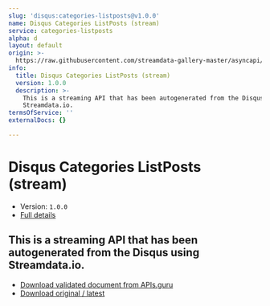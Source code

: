 ```yaml
---
slug: 'disqus:categories-listposts@v1.0.0'
name: Disqus Categories ListPosts (stream)
service: categories-listposts
alpha: d
layout: default
origin: >-
  https://raw.githubusercontent.com/streamdata-gallery-master/asyncapi/master/_listings/disqus/disqus-categories-listposts-stream-async.md
info:
  title: Disqus Categories ListPosts (stream)
  version: 1.0.0
  description: >-
    This is a streaming API that has been autogenerated from the Disqus using
    Streamdata.io.
termsOfService: ''
externalDocs: {}

---
```

# Disqus Categories ListPosts (stream)

* Version: `1.0.0`
* [Full details](../html/disqus:categories-listposts@v1.0.0.html)



## This is a streaming API that has been autogenerated from the Disqus using Streamdata.io.



* [Download validated document from APIs.guru](https://raw.githubusercontent.com/APIs-guru/asyncapi-directory/master/docs/APIs/disqus%3Acategories-listposts%40v1.0.0.yaml)
* [Download original / latest](https://raw.githubusercontent.com/streamdata-gallery-master/asyncapi/master/_listings/disqus/disqus-categories-listposts-stream-async.md)

<script type="application/ld+json">
{
  "@context": "http://schema.org/",
  "@type": "WebAPI",
  "description": "This is a streaming API that has been autogenerated from the Disqus using Streamdata.io.",
  "documentation": "",

  "name": "Disqus Categories ListPosts (stream)"
}
</script>
